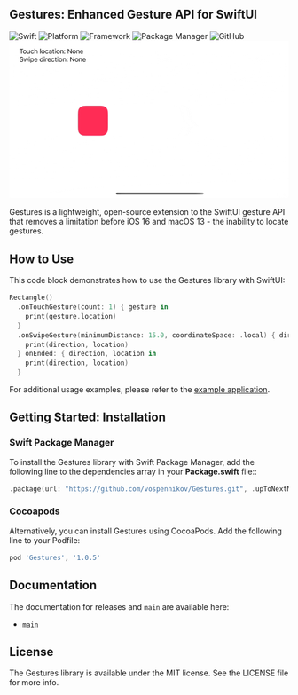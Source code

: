 ## Gestures: Enhanced Gesture API for SwiftUI
![Swift](https://img.shields.io/badge/Swift-5.7.1-orange?style=flat)
![Platform](https://img.shields.io/badge/platform-iOS%2013%20%7C%20macOS%2011-orange)
![Framework](https://img.shields.io/badge/Framework-SwiftUI-orange)
![Package Manager](https://img.shields.io/badge/Package%20Manager-SPM%20%7C%20Cocoapods-orange)
![GitHub](https://img.shields.io/badge/Licence-MIT-orange)
![Demo](Images/demo.gif)

Gestures is a lightweight, open-source extension to the SwiftUI gesture API that removes a limitation before iOS 16 and macOS 13 - the inability to locate gestures.

## How to Use
This code block demonstrates how to use the Gestures library with SwiftUI:
```swift
Rectangle()
  .onTouchGesture(count: 1) { gesture in
    print(gesture.location)
  }
  .onSwipeGesture(minimumDistance: 15.0, coordinateSpace: .local) { direction, location in
    print(direction, location)
  } onEnded: { direction, location in
    print(direction, location)
  }
```
For additional usage examples, please refer to the [example application](Example/).

## Getting Started: Installation
### Swift Package Manager
To install the Gestures library with Swift Package Manager, add the following line to the dependencies array in your **Package.swift** file::
```swift
.package(url: "https://github.com/vospennikov/Gestures.git", .upToNextMinor(from: "1.0.5"))
```
### Cocoapods
Alternatively, you can install Gestures using CocoaPods. Add the following line to your Podfile:
```ruby
pod 'Gestures', '1.0.5'
```
## Documentation

The documentation for releases and `main` are available here:

* [`main`](https://vospennikov.github.io/Gestures/main/documentation/gestures)

## License
The Gestures library is available under the MIT license. See the LICENSE file for more info.
